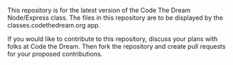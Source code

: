 This repository is for the latest version of the Code The Dream Node/Express class.  The files in this repository are to be displayed by the classes.codethedream.org app.

If you would like to contribute to this repository, discuss your plans with folks at Code the Dream.  Then fork the repository and create pull requests for your proposed contributions.

